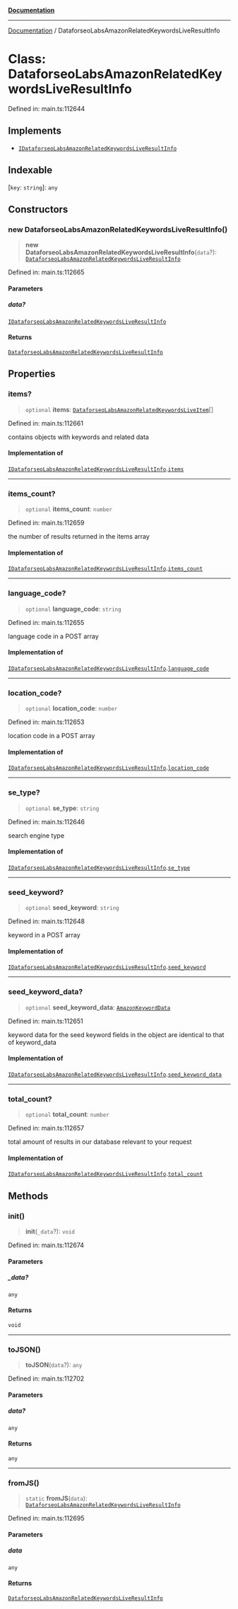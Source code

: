 [**Documentation**](../README.md)

***

[Documentation](../README.md) / DataforseoLabsAmazonRelatedKeywordsLiveResultInfo

# Class: DataforseoLabsAmazonRelatedKeywordsLiveResultInfo

Defined in: main.ts:112644

## Implements

- [`IDataforseoLabsAmazonRelatedKeywordsLiveResultInfo`](../interfaces/IDataforseoLabsAmazonRelatedKeywordsLiveResultInfo.md)

## Indexable

\[`key`: `string`\]: `any`

## Constructors

### new DataforseoLabsAmazonRelatedKeywordsLiveResultInfo()

> **new DataforseoLabsAmazonRelatedKeywordsLiveResultInfo**(`data`?): [`DataforseoLabsAmazonRelatedKeywordsLiveResultInfo`](DataforseoLabsAmazonRelatedKeywordsLiveResultInfo.md)

Defined in: main.ts:112665

#### Parameters

##### data?

[`IDataforseoLabsAmazonRelatedKeywordsLiveResultInfo`](../interfaces/IDataforseoLabsAmazonRelatedKeywordsLiveResultInfo.md)

#### Returns

[`DataforseoLabsAmazonRelatedKeywordsLiveResultInfo`](DataforseoLabsAmazonRelatedKeywordsLiveResultInfo.md)

## Properties

### items?

> `optional` **items**: [`DataforseoLabsAmazonRelatedKeywordsLiveItem`](DataforseoLabsAmazonRelatedKeywordsLiveItem.md)[]

Defined in: main.ts:112661

contains objects with keywords and related data

#### Implementation of

[`IDataforseoLabsAmazonRelatedKeywordsLiveResultInfo`](../interfaces/IDataforseoLabsAmazonRelatedKeywordsLiveResultInfo.md).[`items`](../interfaces/IDataforseoLabsAmazonRelatedKeywordsLiveResultInfo.md#items)

***

### items\_count?

> `optional` **items\_count**: `number`

Defined in: main.ts:112659

the number of results returned in the items array

#### Implementation of

[`IDataforseoLabsAmazonRelatedKeywordsLiveResultInfo`](../interfaces/IDataforseoLabsAmazonRelatedKeywordsLiveResultInfo.md).[`items_count`](../interfaces/IDataforseoLabsAmazonRelatedKeywordsLiveResultInfo.md#items_count)

***

### language\_code?

> `optional` **language\_code**: `string`

Defined in: main.ts:112655

language code in a POST array

#### Implementation of

[`IDataforseoLabsAmazonRelatedKeywordsLiveResultInfo`](../interfaces/IDataforseoLabsAmazonRelatedKeywordsLiveResultInfo.md).[`language_code`](../interfaces/IDataforseoLabsAmazonRelatedKeywordsLiveResultInfo.md#language_code)

***

### location\_code?

> `optional` **location\_code**: `number`

Defined in: main.ts:112653

location code in a POST array

#### Implementation of

[`IDataforseoLabsAmazonRelatedKeywordsLiveResultInfo`](../interfaces/IDataforseoLabsAmazonRelatedKeywordsLiveResultInfo.md).[`location_code`](../interfaces/IDataforseoLabsAmazonRelatedKeywordsLiveResultInfo.md#location_code)

***

### se\_type?

> `optional` **se\_type**: `string`

Defined in: main.ts:112646

search engine type

#### Implementation of

[`IDataforseoLabsAmazonRelatedKeywordsLiveResultInfo`](../interfaces/IDataforseoLabsAmazonRelatedKeywordsLiveResultInfo.md).[`se_type`](../interfaces/IDataforseoLabsAmazonRelatedKeywordsLiveResultInfo.md#se_type)

***

### seed\_keyword?

> `optional` **seed\_keyword**: `string`

Defined in: main.ts:112648

keyword in a POST array

#### Implementation of

[`IDataforseoLabsAmazonRelatedKeywordsLiveResultInfo`](../interfaces/IDataforseoLabsAmazonRelatedKeywordsLiveResultInfo.md).[`seed_keyword`](../interfaces/IDataforseoLabsAmazonRelatedKeywordsLiveResultInfo.md#seed_keyword)

***

### seed\_keyword\_data?

> `optional` **seed\_keyword\_data**: [`AmazonKeywordData`](AmazonKeywordData.md)

Defined in: main.ts:112651

keyword data for the seed keyword
fields in the object are identical to that of keyword_data

#### Implementation of

[`IDataforseoLabsAmazonRelatedKeywordsLiveResultInfo`](../interfaces/IDataforseoLabsAmazonRelatedKeywordsLiveResultInfo.md).[`seed_keyword_data`](../interfaces/IDataforseoLabsAmazonRelatedKeywordsLiveResultInfo.md#seed_keyword_data)

***

### total\_count?

> `optional` **total\_count**: `number`

Defined in: main.ts:112657

total amount of results in our database relevant to your request

#### Implementation of

[`IDataforseoLabsAmazonRelatedKeywordsLiveResultInfo`](../interfaces/IDataforseoLabsAmazonRelatedKeywordsLiveResultInfo.md).[`total_count`](../interfaces/IDataforseoLabsAmazonRelatedKeywordsLiveResultInfo.md#total_count)

## Methods

### init()

> **init**(`_data`?): `void`

Defined in: main.ts:112674

#### Parameters

##### \_data?

`any`

#### Returns

`void`

***

### toJSON()

> **toJSON**(`data`?): `any`

Defined in: main.ts:112702

#### Parameters

##### data?

`any`

#### Returns

`any`

***

### fromJS()

> `static` **fromJS**(`data`): [`DataforseoLabsAmazonRelatedKeywordsLiveResultInfo`](DataforseoLabsAmazonRelatedKeywordsLiveResultInfo.md)

Defined in: main.ts:112695

#### Parameters

##### data

`any`

#### Returns

[`DataforseoLabsAmazonRelatedKeywordsLiveResultInfo`](DataforseoLabsAmazonRelatedKeywordsLiveResultInfo.md)
